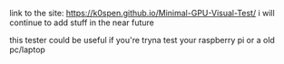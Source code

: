 link to the site:
https://k0spen.github.io/Minimal-GPU-Visual-Test/
i will continue to add stuff in the near future

this tester could be useful if you're tryna test your raspberry pi or a old pc/laptop
